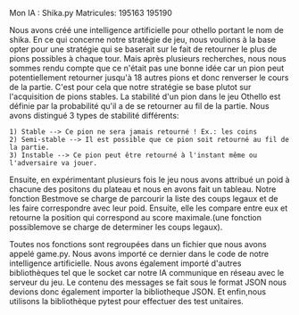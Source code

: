 Mon IA : Shika.py
Matricules: 195163 195190

Nous avons créé une intelligence artificielle pour othello portant le nom de shika. En ce qui concerne notre stratégie de jeu, nous voulions à la base opter pour une stratégie qui se baserait sur le fait de retourner le plus de pions possibles à chaque tour. Mais après plusieurs recherches, nous nous sommes rendu compte que ce n'était pas une bonne idée car un pion peut potentiellement retourner jusqu'à 18 autres pions et donc renverser le cours de la partie. C'est pour cela que notre stratégie se base plutot sur l'acquisition de pions stables. La stabilité d'un pion dans le jeu Othello est définie par la probabilité qu'il a de se retourner au fil de la partie. Nous avons distingué 3 types de stabilité différents:

    1) Stable --> Ce pion ne sera jamais retourné ! Ex.: les coins 
    2) Semi-stable --> Il est possible que ce pion soit retourné au fil de la partie. 
    3) Instable --> Ce pion peut être retourné à l'instant même ou l'adversaire va jouer. 


Ensuite, en expérimentant plusieurs fois le jeu nous avons attribué un poid à chacune des positons du plateau et nous en avons fait un tableau. Notre fonction Bestmove se charge de parcourir la liste des coups legaux et de les faire correspondre avec leur poid. Ensuite, elle les compare entre eux et retourne la position qui correspond au score maximale.(une fonction possiblemove se charge de determiner les coups legaux).

Toutes nos fonctions sont regroupées dans un fichier que nous avons appelé game.py. Nous avons importé ce dernier dans le code de notre intelligence artificielle.
Nous avons également importé d'autres bibliothèques tel que le socket car notre IA communique en réseau avec le serveur du jeu. Le contenu des messages se fait sous le format JSON nous devions donc également importer la bibliotheque JSON. Et enfin,nous utilisons la bibliothèque pytest pour effectuer des test unitaires.